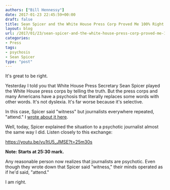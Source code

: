 ```yaml
---
authors: ["Bill Hennessy"]
date: 2017-01-23 22:45:59+00:00
draft: false
title: Sean Spicer and the White House Press Corp Proved Me 100% Right
layout: blog
url: /2017/01/23/sean-spicer-and-the-white-house-press-corp-proved-me-100-right/
categories:
- Press
tags:
- psychosis
- Sean Spicer
type: "post"
---
```


It's great to be right.

Yesterday I told you that White House Press Secretary Sean Spicer played the White House press corps by telling the truth. But the press corps and many Americans have a psychosis that literally replaces some words with other words. It's not dyslexia. It's far worse because it's selective.

In this case, Spicer said "witness" but journalists everywhere repeated, "attend." I [wrote about it here](https://hennessysview.com/2017/01/23/how-to-spot-journalisms-psychosis/).

Well, today, Spicer explained the situation to a psychotic journalist almost the same way I did. Listen closely to this exchange:

https://youtu.be/vu1tU5_JMSE?t=25m30s

**Note: Starts at 25:30 mark.**

Any reasonable person now realizes that journalists are psychotic. Even though they wrote down that Spicer said "witness," their minds operated as if he'd said, "attend."

I am right.
